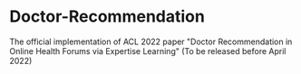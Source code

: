 # Doctor-Recommendation
The official implementation of ACL 2022 paper "Doctor Recommendation in Online Health Forums via Expertise Learning"
(To be released before April 2022)
